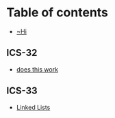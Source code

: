 # Table of contents

* [~Hi](README.md)

## ICS-32

* [does this work](ics-32/untitled.md)

## ICS-33

* [Linked Lists](ics-33/untitled.md)

